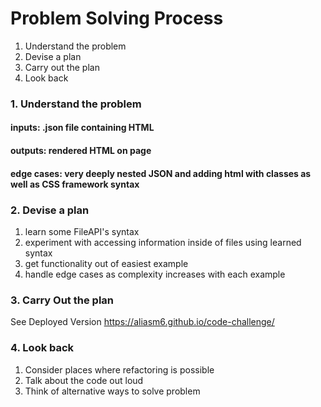# Problem Solving Process

1. Understand the problem
1. Devise a plan
1. Carry out the plan
1. Look back

### 1. Understand the problem

#### inputs: .json file containing HTML

#### outputs: rendered HTML on page

#### edge cases: very deeply nested JSON and adding html with classes as well as CSS framework syntax

### 2. Devise a plan

1. learn some FileAPI's syntax
1. experiment with accessing information inside of files using learned syntax
1. get functionality out of easiest example
1. handle edge cases as complexity increases with each example

### 3. Carry Out the plan

See Deployed Version
https://aliasm6.github.io/code-challenge/

### 4. Look back

1. Consider places where refactoring is possible
1. Talk about the code out loud
1. Think of alternative ways to solve problem
